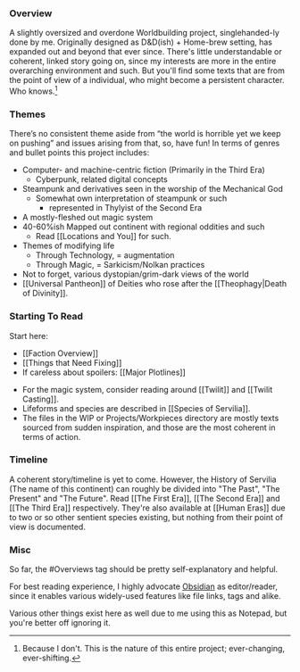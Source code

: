 ### Overview
A slightly oversized and overdone Worldbuilding project, singlehanded-ly done by me. 
Originally designed as D&D(ish) + Home-brew setting, has expanded out and beyond that ever since. 
There's little understandable or coherent, linked story going on, since my interests are more in the entire overarching environment and such. But you'll find some texts that are from the point of view of a individual, who might become a persistent character. Who knows.[^1]
### Themes
There’s no consistent theme aside from “the world is horrible yet we keep on pushing” and issues arising from that, so, have fun! 
In terms of genres and bullet points this project includes:
- Computer- and machine-centric fiction (Primarily in the Third Era)
	- Cyberpunk, related digital concepts 
- Steampunk and derivatives seen in the worship of the Mechanical God
	- Somewhat own interpretation of steampunk or such
		- represented in Thylyist of the Second Era
- A mostly-fleshed out magic system
- 40-60%ish Mapped out continent with regional oddities and such
	- Read [[Locations and You]] for such. 
- Themes of modifying life
	- Through Technology, = augmentation
	- Through Magic, = Sarkicism/Nolkan practices
- Not to forget, various dystopian/grim-dark views of the world
- [[Universal Pantheon]] of Deities who rose after the [[Theophagy|Death of Divinity]]. 
### Starting To Read
Start here: 
- [[Faction Overview]]
- [[Things that Need Fixing]]
- If careless about spoilers: [[Major Plotlines]]
* For the magic system, consider reading around [[Twilit]] and [[Twilit Casting]]. 
* Lifeforms and species are described in [[Species of Servilia]]. 
* The files in the WIP or Projects/Workpieces directory are mostly texts sourced from sudden inspiration, and those are the most coherent in terms of action. 
### Timeline
A coherent story/timeline is yet to come. 
However, the History of Servilia (The name of this continent) can roughly be divided into "The Past", "The Present" and "The Future".
Read [[The First Era]], [[The Second Era]] and [[The Third Era]] respectively. 
They're also available at [[Human Eras]] due to two or so other sentient species existing, but nothing from their point of view is documented. 
### Misc
So far, the #Overviews tag should be pretty self-explanatory and helpful. 

For best reading experience, I highly advocate [Obsidian]([https://obsidian.md](https://obsidian.md/)) as editor/reader, since it enables various widely-used features like file links, tags and alike. 

Various other things exist here as well due to me using this as Notepad, but you're better off ignoring it. 


[^1]:  Because I don't. This is the nature of this entire project; ever-changing, ever-shifting.